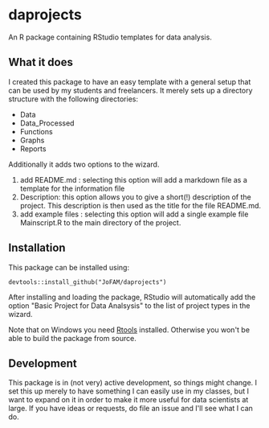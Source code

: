 # daprojects

An R package containing RStudio templates for data analysis. 

## What it does

I created this package to have an easy template with a general setup that can be used by
my students and freelancers. It merely sets up a directory structure with the following directories:

- Data
- Data_Processed
- Functions
- Graphs
- Reports

Additionally it adds two options to the wizard.

1. add README.md : selecting this option will add a markdown file as a template for the information file
2. Description: this option allows you to give a short(!) description of the project. This description
    is then used as the title for the file README.md.
3. add example files : selecting this option will add a single example file
Mainscript.R to the main directory of the project.

## Installation

This package can be installed using:

```
devtools::install_github("JoFAM/daprojects")
```

After installing and loading the package, RStudio will automatically add the option
"Basic Project for Data Analsysis" to the list of project types in the wizard.

Note that on Windows you need [Rtools](https://cran.r-project.org/bin/windows/Rtools/) installed. 
Otherwise you won't be able to build the package from source.

## Development

This package is in (not very) active development, so things might change. I set this up merely to have
something I can easily use in my classes, but I want to expand on it in order to make it more useful
for data scientists at large. If you have ideas or requests, do file an issue and I'll see what I can do.

